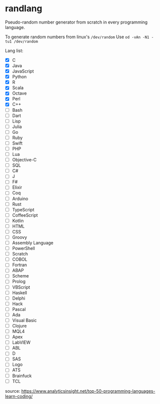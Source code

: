 # randlang

Pseudo-random number generator from scratch in every programming language.

To generate random numbers from linux's `/dev/random`
Use `od -vAn -N1 -tu1 /dev/random`

Lang list:
- [X] C
- [X] Java
- [X] JavaScript
- [X] Python
- [X] R
- [X] Scala
- [X] Octave
- [X] Perl
- [X] C++
- [ ] Bash
- [ ] Dart
- [ ] Lisp
- [ ] Julia
- [ ] Go
- [ ] Ruby
- [ ] Swift
- [ ] PHP
- [ ] Lua
- [ ] Objective-C
- [ ] SQL
- [ ] C#
- [ ] J
- [ ] F#
- [ ] Elixir
- [ ] Coq
- [ ] Arduino
- [ ] Rust
- [ ] TypeScript
- [ ] CoffeeScript
- [ ] Kotlin
- [ ] HTML
- [ ] CSS
- [ ] Groovy
- [ ] Assembly Language
- [ ] PowerShell
- [ ] Scratch
- [ ] COBOL
- [ ] Fortran
- [ ] ABAP
- [ ] Scheme
- [ ] Prolog
- [ ] VBScript
- [ ] Haskell
- [ ] Delphi
- [ ] Hack
- [ ] Pascal
- [ ] Ada
- [ ] Visual Basic
- [ ] Clojure
- [ ] MQL4
- [ ] Apex
- [ ] LabVIEW
- [ ] ABL
- [ ] D
- [ ] SAS
- [ ] Logo
- [ ] ATS
- [ ] Brainfuck
- [ ] TCL

source: https://www.analyticsinsight.net/top-50-programming-languages-learn-coding/

